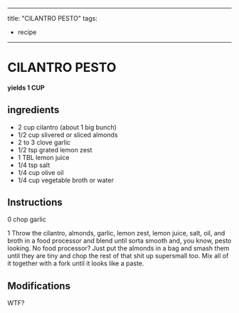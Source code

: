 
---
title: "CILANTRO PESTO"
tags:
  - recipe
---
# CILANTRO PESTO



#### yields  1 CUP


## ingredients
* 2 cup cilantro (about 1 big bunch) 
* 1/2 cup slivered or sliced almonds 
* 2 to 3 clove garlic 
* 1/2 tsp grated lemon zest 
* 1 TBL lemon juice 
* 1/4 tsp salt 
* 1/4 cup olive oil 
* 1/4 cup vegetable broth or water 



## Instructions
0 chop garlic

1 Throw the cilantro, almonds, garlic, lemon zest, lemon juice, salt, oil, and broth in a food processor and blend until sorta smooth and, you know, pesto looking. No food processor? Just put the almonds in a bag and smash them until they are tiny and chop the rest of that shit up supersmall too. Mix all of it together with a fork until it looks like a paste.



## Modifications
WTF?




